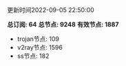 更新时间2022-09-05 22:50:00

**总订阅: 64**
**总节点: 9248**
**有效节点: 1887**
- trojan节点: 109
- v2ray节点: 1596
- ss节点: 182
